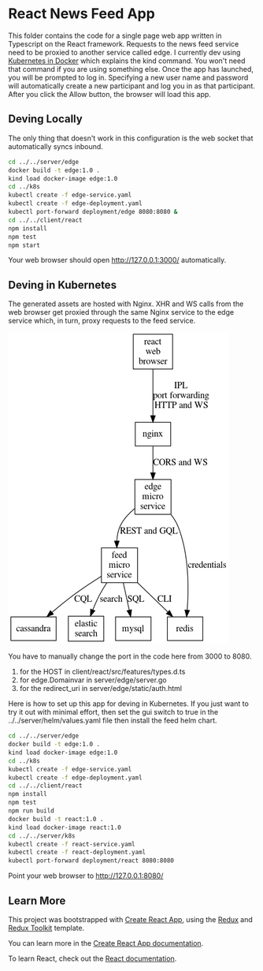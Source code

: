 # React News Feed App

This folder contains the code for a single page web app written in Typescript on the React framework. Requests to the news feed service need to be proxied to another service called edge. I currently dev using [Kubernetes in Docker](https://kind.sigs.k8s.io/) which explains the kind command. You won't need that command if you are using something else. Once the app has launched, you will be prompted to log in. Specifying a new user name and password will automatically create a new participant and log you in as that participant. After you click the Allow button, the browser will load this app. 

## Deving Locally

The only thing that doesn't work in this configuration is the web socket that automatically syncs inbound.

```bash
cd ../../server/edge
docker build -t edge:1.0 .
kind load docker-image edge:1.0
cd ../k8s
kubectl create -f edge-service.yaml
kubectl create -f edge-deployment.yaml
kubectl port-forward deployment/edge 8080:8080 &
cd ../../client/react
npm install
npm test
npm start
```

Your web browser should open http://127.0.0.1:3000/ automatically.

## Deving in Kubernetes

The generated assets are hosted with Nginx. XHR and WS calls from the web browser get proxied through the same Nginx service to the edge service which, in turn, proxy requests to the feed service.

<img src="react.png" />

You have to manually change the port in the code here from 3000 to 8080. 

1. for the HOST in client/react/src/features/types.d.ts 
2. for edge.Domainvar in server/edge/server.go 
3. for the redirect_uri in server/edge/static/auth.html

Here is how to set up this app for deving in Kubernetes. If you just want to
try it out with minimal effort, then set the gui switch to true in the ../../server/helm/values.yaml file then install the feed helm chart.

```bash
cd ../../server/edge
docker build -t edge:1.0 .
kind load docker-image edge:1.0
cd ../k8s
kubectl create -f edge-service.yaml
kubectl create -f edge-deployment.yaml
cd ../../client/react
npm install
npm test
npm run build
docker build -t react:1.0 .
kind load docker-image react:1.0
cd ../../server/k8s
kubectl create -f react-service.yaml
kubectl create -f react-deployment.yaml
kubectl port-forward deployment/react 8080:8080
```

Point your web browser to http://127.0.0.1:8080/ 

## Learn More

This project was bootstrapped with [Create React App](https://github.com/facebook/create-react-app), using the [Redux](https://redux.js.org/) and [Redux Toolkit](https://redux-toolkit.js.org/) template.

You can learn more in the [Create React App documentation](https://facebook.github.io/create-react-app/docs/getting-started).

To learn React, check out the [React documentation](https://reactjs.org/).

